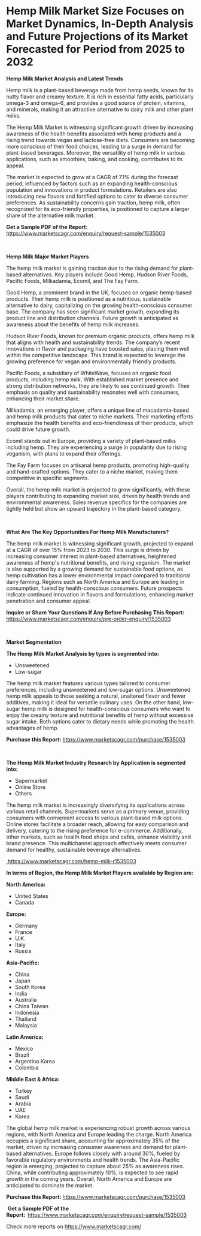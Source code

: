 <p><h1>Hemp Milk Market Size Focuses on Market Dynamics, In-Depth Analysis and Future Projections of its Market Forecasted for Period from 2025 to 2032</h1></p><p><strong>Hemp Milk Market Analysis and Latest Trends</strong></p>
<p><p>Hemp milk is a plant-based beverage made from hemp seeds, known for its nutty flavor and creamy texture. It is rich in essential fatty acids, particularly omega-3 and omega-6, and provides a good source of protein, vitamins, and minerals, making it an attractive alternative to dairy milk and other plant milks.</p><p>The Hemp Milk Market is witnessing significant growth driven by increasing awareness of the health benefits associated with hemp products and a rising trend towards vegan and lactose-free diets. Consumers are becoming more conscious of their food choices, leading to a surge in demand for plant-based beverages. Moreover, the versatility of hemp milk in various applications, such as smoothies, baking, and cooking, contributes to its appeal.</p><p>The market is expected to grow at a CAGR of 7.1% during the forecast period, influenced by factors such as an expanding health-conscious population and innovations in product formulations. Retailers are also introducing new flavors and fortified options to cater to diverse consumer preferences. As sustainability concerns gain traction, hemp milk, often recognized for its eco-friendly properties, is positioned to capture a larger share of the alternative milk market.</p></p>
<p><strong>Get a Sample PDF of the Report:&nbsp;</strong> <a href="https://www.marketscagr.com/enquiry/request-sample/1535003?utm_campaign=3188&utm_medium=2&utm_source=Github&utm_content=ia&utm_term=07042025&utm_id=hemp-milk">https://www.marketscagr.com/enquiry/request-sample/1535003</a></p>
<p>&nbsp;</p>
<p><strong>Hemp Milk Major Market Players</strong></p>
<p><p>The hemp milk market is gaining traction due to the rising demand for plant-based alternatives. Key players include Good Hemp, Hudson River Foods, Pacific Foods, Milkadamia, Ecomil, and The Fay Farm. </p><p>Good Hemp, a prominent brand in the UK, focuses on organic hemp-based products. Their hemp milk is positioned as a nutritious, sustainable alternative to dairy, capitalizing on the growing health-conscious consumer base. The company has seen significant market growth, expanding its product line and distribution channels. Future growth is anticipated as awareness about the benefits of hemp milk increases.</p><p>Hudson River Foods, known for premium organic products, offers hemp milk that aligns with health and sustainability trends. The company’s recent innovations in flavor and packaging have boosted sales, placing them well within the competitive landscape. This brand is expected to leverage the growing preference for vegan and environmentally friendly products.</p><p>Pacific Foods, a subsidiary of WhiteWave, focuses on organic food products, including hemp milk. With established market presence and strong distribution networks, they are likely to see continued growth. Their emphasis on quality and sustainability resonates well with consumers, enhancing their market share.</p><p>Milkadamia, an emerging player, offers a unique line of macadamia-based and hemp milk products that cater to niche markets. Their marketing efforts emphasize the health benefits and eco-friendliness of their products, which could drive future growth.</p><p>Ecomil stands out in Europe, providing a variety of plant-based milks including hemp. They are experiencing a surge in popularity due to rising veganism, with plans to expand their offerings.</p><p>The Fay Farm focuses on artisanal hemp products, promoting high-quality and hand-crafted options. They cater to a niche market, making them competitive in specific segments.</p><p>Overall, the hemp milk market is projected to grow significantly, with these players contributing to expanding market size, driven by health trends and environmental awareness. Sales revenue specifics for the companies are tightly held but show an upward trajectory in the plant-based category.</p></p>
<p>&nbsp;</p>
<p><strong>What Are The Key Opportunities For Hemp Milk Manufacturers?</strong></p>
<p><p>The hemp milk market is witnessing significant growth, projected to expand at a CAGR of over 15% from 2023 to 2030. This surge is driven by increasing consumer interest in plant-based alternatives, heightened awareness of hemp's nutritional benefits, and rising veganism. The market is also supported by a growing demand for sustainable food options, as hemp cultivation has a lower environmental impact compared to traditional dairy farming. Regions such as North America and Europe are leading in consumption, fueled by health-conscious consumers. Future prospects indicate continued innovation in flavors and formulations, enhancing market penetration and consumer appeal.</p></p>
<p><strong>Inquire or Share Your Questions If Any Before Purchasing This Report:</strong> <a href="https://www.marketscagr.com/enquiry/pre-order-enquiry/1535003?utm_campaign=3188&utm_medium=2&utm_source=Github&utm_content=ia&utm_term=07042025&utm_id=hemp-milk">https://www.marketscagr.com/enquiry/pre-order-enquiry/1535003</a></p>
<p>&nbsp;</p>
<p><strong>Market Segmentation</strong></p>
<p><strong>The Hemp Milk Market Analysis by types is segmented into:</strong></p>
<p><ul><li>Unsweetened</li><li>Low-sugar</li></ul></p>
<p><p>The hemp milk market features various types tailored to consumer preferences, including unsweetened and low-sugar options. Unsweetened hemp milk appeals to those seeking a natural, unaltered flavor and fewer additives, making it ideal for versatile culinary uses. On the other hand, low-sugar hemp milk is designed for health-conscious consumers who want to enjoy the creamy texture and nutritional benefits of hemp without excessive sugar intake. Both options cater to dietary needs while promoting the health advantages of hemp.</p></p>
<p><strong>Purchase this Report:&nbsp;</strong><a href="https://www.marketscagr.com/purchase/1535003?utm_campaign=3188&utm_medium=2&utm_source=Github&utm_content=ia&utm_term=07042025&utm_id=hemp-milk">https://www.marketscagr.com/purchase/1535003</a></p>
<p>&nbsp;</p>
<p><strong>The Hemp Milk Market Industry Research by Application is segmented into:</strong></p>
<p><ul><li>Supermarket</li><li>Online Store</li><li>Others</li></ul></p>
<p><p>The hemp milk market is increasingly diversifying its applications across various retail channels. Supermarkets serve as a primary venue, providing consumers with convenient access to various plant-based milk options. Online stores facilitate a broader reach, allowing for easy comparison and delivery, catering to the rising preference for e-commerce. Additionally, other markets, such as health food shops and cafés, enhance visibility and brand presence. This multichannel approach effectively meets consumer demand for healthy, sustainable beverage alternatives.</p></p>
<p><a href="https://www.marketscagr.com/hemp-milk-r1535003?utm_campaign=3188&utm_medium=2&utm_source=Github&utm_content=ia&utm_term=07042025&utm_id=hemp-milk">&nbsp;https://www.marketscagr.com/hemp-milk-r1535003</a></p>
<p><strong>In terms of Region, the Hemp Milk Market Players available by Region are:</strong></p>
<p>
    <p> <strong> North America: </strong>
        <ul>
            <li>United States</li>
            <li>Canada</li>
        </ul>
        </p> 
    <p> <strong> Europe: </strong>
        <ul>
            <li>Germany</li>
            <li>France</li>
            <li>U.K.</li>
            <li>Italy</li>
            <li>Russia</li>
        </ul>
        </p> 
    <p> <strong> Asia-Pacific: </strong>
        <ul>
            <li>China</li>
            <li>Japan</li>
            <li>South Korea</li>
            <li>India</li>
            <li>Australia</li>
            <li>China Taiwan</li>
            <li>Indonesia</li>
            <li>Thailand</li>
            <li>Malaysia</li>
        </ul>
        </p> 
    <p> <strong> Latin America: </strong>
        <ul>
            <li>Mexico</li>
            <li>Brazil</li>
            <li>Argentina Korea</li>
            <li>Colombia</li>
        </ul>
        </p> 
    <p> <strong> Middle East & Africa: </strong>
        <ul>
            <li>Turkey</li>
            <li>Saudi</li>
            <li>Arabia</li>
            <li>UAE</li>
            <li>Korea</li>
        </ul>
    </p>
    </p>
<p><p>The global hemp milk market is experiencing robust growth across various regions, with North America and Europe leading the charge. North America occupies a significant share, accounting for approximately 35% of the market, driven by increasing consumer awareness and demand for plant-based alternatives. Europe follows closely with around 30%, fueled by favorable regulatory environments and health trends. The Asia-Pacific region is emerging, projected to capture about 25% as awareness rises. China, while contributing approximately 10%, is expected to see rapid growth in the coming years. Overall, North America and Europe are anticipated to dominate the market.</p></p>
<p><strong>Purchase this Report: </strong><a href="https://www.marketscagr.com/purchase/1535003?utm_campaign=3188&utm_medium=2&utm_source=Github&utm_content=ia&utm_term=07042025&utm_id=hemp-milk">https://www.marketscagr.com/purchase/1535003</a></p>
<p>&nbsp;<strong>Get a Sample PDF of the Report:&nbsp;&nbsp;</strong><a href="https://www.marketscagr.com/enquiry/request-sample/1535003?utm_campaign=3188&utm_medium=2&utm_source=Github&utm_content=ia&utm_term=07042025&utm_id=hemp-milk">https://www.marketscagr.com/enquiry/request-sample/1535003</a></p>
<p><strong></strong></p>
<p>Check more reports on <a href="https://www.marketscagr.com/?utm_campaign=3188&utm_medium=2&utm_source=Github&utm_content=ia&utm_term=07042025&utm_id=hemp-milk">https://www.marketscagr.com/</a></p>